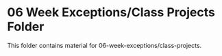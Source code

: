 # 06 Week Exceptions/Class Projects Folder

This folder contains material for 06-week-exceptions/class-projects.